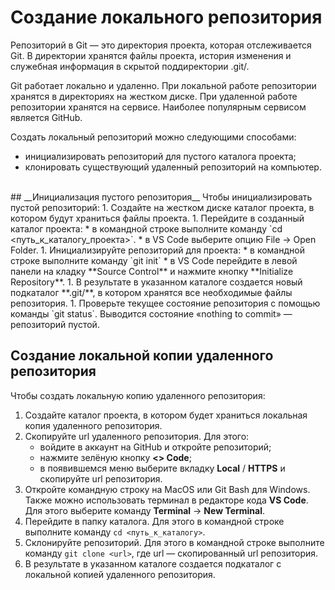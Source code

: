 # __Создание локального репозитория__
Репозиторий в Git — это директория проекта, которая отслеживается Git. В директории хранятся файлы проекта, история изменения и служебная информация в скрытой поддиректории .git/.<br>

Git работает локально и удаленно. При локальной работе репозитории хранятся в директориях на жестком диске. При удаленной работе репозитории хранятся на сервисе. Наиболее популярным сервисом является GitHub.<br>

Создать локальный репозиторий можно следующими способами:
* инициализировать репозиторий для пустого каталога проекта;
* клонировать существующий удаленный репозиторий на компьютер.
<br>
## __Инициализация пустого репозитория__
Чтобы инициализировать пустой репозиторий:
1. Создайте на жестком диске каталог проекта, в котором будут храниться файлы проекта. 
1. Перейдите в созданный каталог проекта:
* в командной строке выполните команду `cd <путь_к_каталогу_проекта>`.
	* в VS Code выберите опцию File → Open Folder.
1. Инициализируйте репозиторий для проекта:
* в командной строке выполните команду `git init`
 	* в VS Code перейдите в левой панели на кладку **Source Control** и нажмите кнопку **Initialize Repository**.
1. В результате в указанном каталоге создается новый подкаталог **.git/**, в котором хранятся все необходимые файлы репозитория.
1. Проверьте текущее состояние репозитория с помощью команды `git status`. Выводится состояние «nothing to commit» — репозиторий пустой.
<br>


## __Создание локальной копии удаленного репозитория__
Чтобы создать локальную копию удаленного репозитория:
1. Создайте каталог проекта, в котором будет храниться локальная копия удаленного репозитория.
1. Скопируйте url удаленного репозитория. Для этого:
    * войдите в аккаунт на GitHub и откройте репозиторий;
    * нажмите зелёную кнопку __<> Code__;
    * в появившемся меню выберите вкладку __Local__ / __HTTPS__ и скопируйте url репозитория.
1. Откройте командную строку на MacOS или Git Bash для Windows. Также можно использовать терминал в редакторе кода __VS Code__. Для этого выберите команду __Terminal__ -> __New Terminal__.
1. Перейдите в папку каталога. Для этого в командной строке выполните команду `cd <путь_к_каталогу>`.
1. Склонируйте репозиторий. Для этого в командной строке выполните команду `git clone <url>`, где url — скопированный url репозитория.
1. В результате в указанном каталоге создается подкаталог с локальной копией удаленного репозитория.
<br>
